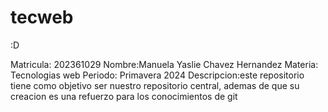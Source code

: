 # tecweb
:D

Matricula: 202361029
Nombre:Manuela Yaslie Chavez Hernandez
Materia: Tecnologias web
Periodo: Primavera 2024
Descripcion:este repositorio tiene como objetivo ser nuestro repositorio central,
ademas de que su creacion es una refuerzo para los conocimientos de git
